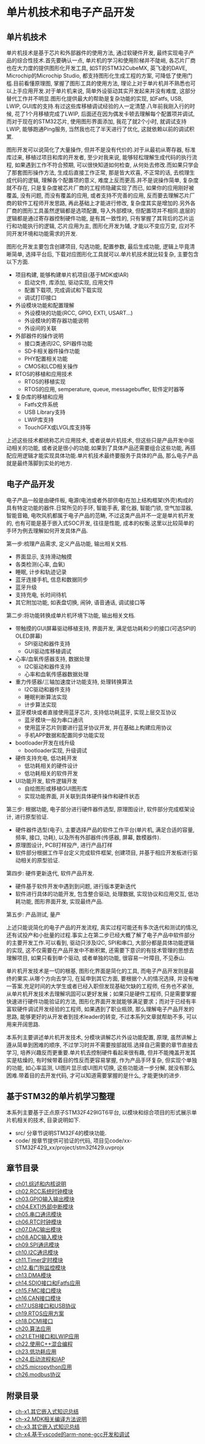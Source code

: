 # 单片机技术和电子产品开发

## 单片机技术

单片机技术是基于芯片和外部器件的使用方法, 通过软硬件开发, 最终实现电子产品的综合性技术.首先要确认一点, 单片机的学习和使用阶梯并不陡峭, 各芯片厂商也在大力度的提供图形化开发工具, 如ST的STM32CubeMX, 英飞凌的DAVE, Microchip的Microchip Studio, 都支持图形化生成工程的方案, 可降低了使用门槛.目前看懂原理图, 掌握了图形工具的使用方法, 理论上对于单片机并不熟悉也可以上手应用开发.对于单片机来说, 简单外设驱动其实开发起来并没有难度, 这部分替代工作并不明显.图形化提供最大的帮助是复杂功能的实现, 如Fatfs, USB, LWIP, GUI库的支持.有过这些库移植调试经验的人一定清楚.八年前我刚入行的时候, 花了1个月移植完成了LWIP, 后面还在因为偶发卡顿去理解每个配置项并调试, 而对于现在的STM32芯片, 使用图形界面添加, 我花了就2个小时, 就调试支持LWIP, 能够跑通Ping服务, 当然我也花了半天进行了优化, 这就依赖以前的调试积累.

图形开发可以说简化了大量操作, 但并不是没有代价的.对于从最初从寄存器, 标准库过来, 移植过项目和库的开发者, 至少对我来说, 能够轻松理解生成代码的执行流程, 如果遇到工作不符合预期, 可以很快知道如何检查, 从何处去修改.而如果只学会了那套图形操作方法, 生成后直接工作正常, 那是皆大欢喜, 不正常的话, 去梳理生成代码的逻辑, 理解各个配置项的意义, 难度上反而更高.并不是说操作简单, 复杂度就不存在, 只是复杂度被芯片厂商的工程师隐藏实现了而已, 如果你的应用刚好被覆盖, 没有问题, 而没有覆盖的应用, 或者支持不完善的应用, 反而要去理解芯片厂商的软件工程师开发思路, 再此基础上才能进行修改, 复杂度其实是增加的.另外各厂商的图形工具虽然逻辑都是选项配置, 导入外部模块, 但配置项并不相同.底层的逻辑都是通过寄存器控制硬件功能, 是有其一致性的, 只有掌握了其背后的芯片运行和功能执行的逻辑, 芯片应用为主, 图形化开发为辅, 才能以不变应万变, 应对不同开发环境和功能需求的开发.

图形化开发主要包含创建项目, 勾选功能, 配置参数, 最后生成功能, 逻辑上毕竟清晰简单, 选择平台后, 下载对应图形化工具就可以.单片机技术就比较复杂, 主要包含以下方面.

- 项目构建, 能够构建单片机项目(基于MDK或IAR)
  - 启动文件, 库添加, 驱动实现, 应用文件
  - 配置下载项, 完成调试和下载实现
  - 调试打印接口
- 外设模块功能和配置理解
  - 外设模块的功能(RCC, GPIO, EXTI, USART...)
  - 外设模块的寄存器功能说明
  - 外设间的关联
- 外部器件的操作说明
  - 接口类通讯I2C, SPI器件功能
  - SD卡相关器件操作功能
  - PHY配置相关功能
  - CMOS和LCD相关操作
- RTOS的移植和应用技术
  - RTOS的移植实现
  - RTOS的应用, semperature, queue, messagebuffer, 软件定时器等
- 复杂库的移植和应用
  - Fatfs文件系统
  - USB Library支持
  - LWIP库支持
  - TouchGFX或LVGL库支持等

上述这些技术都统称芯片应用技术, 或者说单片机技术, 但这些只是产品开发中驱动相关的功能, 或者说是很小的功能.如果到了具体产品还需要组合这些功能, 再搭配应用逻辑才能实现具体功能.单片机技术最终要服务于具体的产品, 那么电子产品就是最终落脚到实处的地方.

## 电子产品开发

电子产品一般是由硬件板, 电源(电池或者外部供电)在加上结构框架(外壳)构成的具有特定功能的器件.日常所见的手环, 智能手表, 雾化器, 智能门锁, 空气加湿器, 智能音箱, 电吹风机都属于电子产品的范畴, 不过这类产品并不一定是单片机开发的, 也有可能是基于嵌入式SOC开发, 往往是性能, 成本的权衡.这里以比较简单的手环为例去理解如何开发具体产品.

第一步:梳理产品需求, 定义产品功能, 输出相关文档.

- 界面显示, 支持滑动触摸
- 各类检测(心率, 血氧)
- 睡眠, 计步和轨迹记录
- 蓝牙连接手机, 信息和数据同步
- 蓝牙升级
- 支持充电, 长时间待机
- 其它附加功能, 如表盘切换, 闹钟, 语音通话, 调试接口等

第二步:将功能转换成单片机环境下功能, 输出相关文档.

- 带触摸的GUI屏幕驱动移植支持, 界面开发, 满足低功耗和少的接口(可选SPI的OLED屏幕)
  - SPI驱动和器件支持
  - GUI驱动库移植调试
- 心率/血氧传感器支持, 数据处理
  - I2C驱动和器件支持
  - 心率和血氧传感器数据处理
- 重力传感器/三轴加速度计功能支持, 处理转换算法
  - I2C驱动和器件支持
  - 睡眠判断算法实现
  - 计步算法实现
- 蓝牙模块或者直接使用蓝牙芯片, 支持低功耗蓝牙, 实现上层交互协议
  - 蓝牙模块一般为串口通讯
  - 使用蓝牙芯片则要进行蓝牙协议开发, 并在基础上构建应用协议
  - 手机APP数据和配置同步功能实现
- bootloader开发在线升级
  - bootloader实现,  升级调试
- 硬件支持充电, 低功耗开发
  - 低功耗相关的硬件设计
  - 低功耗相关的软件开发
- UI功能开发, 软件逻辑开发
  - 自绘图形或移植GUI图形库
  - 实现功能界面, 并关联到具体硬件操作和硬件状态

第三步: 根据功能, 电子部分进行硬件器件选型, 原理图设计, 软件部分完成框架设计, 进行原型验证.

- 硬件器件选型(电子), 主要选择产品的软件工作平台(单片机, 满足合适的容量, 频率, 接口, 功耗), 以及所有外部器件(传感器, 屏幕, 数模器件).
- 原理图设计, PCB打样投产, 进行产品打样
- 软件部分根据工作平台定义完成软件框架, 创建项目, 并基于相应开发板进行驱动相关的原型验证.

第四步: 硬件更新迭代, 软件产品开发.

- 硬件基于软件开发中遇到到问题, 进行版本更新迭代
- 软件进行具体的功能开发, 包含整合驱动, 处理数据, 实现协议和应用交互, 低功耗功能, 图形界面开发, 实现最终产品.

第五步: 产品测试, 量产

上述只能说简化的电子产品的开发流程, 真实过程可能还有多次迭代和测试的情况, 还有试投产和小批量的过程.事实上在第二步已经大概了解了电子产品中软件部分的主要开发工作.可以看到, 驱动只涉及I2C, SPI和串口, 大部分都是具体功能逻辑的实现, 这不仅需要在产品开发中不断积累, 还需要下意识的有技术管理的思想去理解项目, 如果只看到单个驱动, 或者单独的功能, 很容易一叶障目, 不见泰山.

单片机开发技术是一切的根基, 图形化界面是简化的工具, 而电子产品开发则是最终的果实.从哪个方向去学习, 在延申到其它方面, 要根据个人的情况选择, 并没有唯一答案.充足时间的大学生或者已经入职但发现基础欠缺的工程师, 任务也不紧张, 从单片机开发技术去理解巩固可以更好发展；如果只是硬件工程师, 只是需要掌握快速进行硬件功能验证的方法, 图形化界面开发就能够满足要求；而对于已经有丰富软硬件调试开发经验的工程师, 如果遇到了职业瓶颈, 那么理解电子产品开发的思路, 能够更好的从开发者到技术leader的转变, 不过本系列文章就帮助不多, 可以用来开阔思路.

本系列主要讲述单片机开发技术, 分模块讲解芯片外设功能配置, 原理, 虽然讲解上遵从简单到困难的顺序, 不过学习时并不需要按部就班.选择自己需要的章节直接去学习, 培养兴趣反而更重要.单片机去控制硬件看起来很有趣, 但并不能掩盖开发其实是枯燥的, 有时候带着目的性反而更容易掌握, 作为产品手环复杂, 但实现个单独的功能, 如心率监测, UI图片显示或UI图片切换, 这些功能进一步分解, 就没有那么困难.带着目的去开发代码, 才可以知道需要掌握的是什么, 才能更快的进步.

## 基于STM32的单片机学习整理

本系列主要基于正点原子STM32F429IGT6平台, 以模块和综合项目的形式展示单片机相关的技术, 目录说明如下.

- src/ 分章节说明STM32F4的模块功能.
- code/ 按章节提供可验证的代码, 项目见code/xx-STM32F429_xx/project/stm32f429.uvprojx

## 章节目录

- [ch01.综述和内核说明](./src/ch01.overview_and_kernel.md)
- [ch02.RCC系统时钟模块](./src/ch02.rcc_system_clock.md)
- [ch03.GPIO输入输出模块](./src/ch03.gpio_input_output.md)
- [ch04.EXTI外部中断模块](./src/ch04.exti_interrupt.md)
- [ch05.串口通讯模块](./src/ch05.usart_com.md)
- [ch06.RTC时钟模块](./src/ch06.rtc_clock.md)
- [ch07.DAC输出模块](./src/ch07.dac_output.md)
- [ch08.ADC输入模块](./src/ch08.adc_input.md)
- [ch09.SPI通讯模块](./src/ch09.spi_com.md)
- [ch10.I2C通讯模块](./src/ch10.i2c_com.md)
- [ch11.Timer定时模块](./src/ch11.timer_clock.md)
- [ch12.看门狗监控模块](./src/ch12.watchdog_monitor.md)
- [ch13.DMA模块](./src/ch13.dma.md)
- [ch14.SDIO接口和Fatfs应用](./src/ch14.sdio_interface.md)
- [ch15.FMC接口模块](./src/ch15.fmc_interface.md)
- [ch16.CAN接口模块](./src/ch16.can_interface.md)
- [ch17.USB接口和USB协议](./src/ch17.usb_interface_protocol.md)
- [ch19.RTOS应用方案](./src/ch19.rtos_normal.md)
- [ch18.DCMI接口](./src/ch18.dcmi_interface.md)
- [ch20.算法应用](./src/ch20.algorithm.md)
- [ch21.ETH接口和LWIP应用](./src/ch21.eth_lwip.md)
- [ch22.使用C++混合编程](./src/ch22.build_with_c++.md)
- [ch23.低功耗应用](./src/ch23.lower_power_app.md)
- [ch24.启动流程和IAP](./src/ch24.startup_iap.md)
- [ch25.micropython应用](./src/ch25.micropython.md)
- [ch26.modbus协议](./src/ch26.modbus_protocol.md)

## 附录目录

- [ch-x1.其它嵌入式知识总结](./src/chx1.other_summy.md)
- [ch-x2.MDK相关编译方法说明](./src/chx2.distributed_loading.md)
- [ch-x3.其它嵌入式知识总结](./src/chx3.mdk_notes.md)
- [ch-x4.基于vscode的arm-none-gcc开发和调试](./src/chx4.vscode_gcc_openocd.md)
